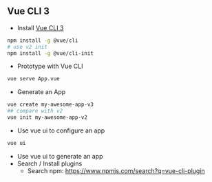 ## Vue CLI 3

* Install [Vue CLI 3](https://cli.vuejs.org/guide/)

```sh
npm install -g @vue/cli
# use v2 init
npm install -g @vue/cli-init
```

* Prototype with Vue CLI

```sh
vue serve App.vue
```

* Generate an App

```sh
vue create my-awesome-app-v3
## compare with v2
vue init my-awesome-app-v2
```

* Use vue ui to configure an app

```sh
vue ui
```

* Use vue ui to generate an app
* Search / Install plugins
  * Search npm: https://www.npmjs.com/search?q=vue-cli-plugin